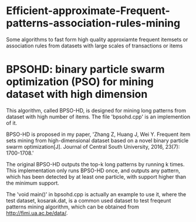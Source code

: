 # Efficient-approximate-Frequent-patterns-association-rules-mining
Some algorithms to fast form high quality approxiamte frequent itemsets or association rules from datasets with large scales of transactions or items
# BPSOHD: binary particle swarm optimization (PSO) for mining dataset with high dimension
This algorithm, called BPSO-HD, is designed for mining long patterns from dataset with high number of items. The file 'bpsohd.cpp' is an implemention of it.

BPSO-HD is proposed in my paper, 'Zhang Z, Huang J, Wei Y. Frequent item sets mining from high-dimensional dataset based on a novel binary particle swarm optimization[J]. Journal of Central South University, 2016, 23(7): 1700-1708.'

The original BPSO-HD outputs the top-k long patterns by running k times. This implementation only runs BPSO-HD once, and outputs any pattern, which has been detected by at least one particle, with support higher than the minimum support.

The 'void main()' in bpsohd.cpp is actually an example to use it, where the test dataset, kosarak.dat, is a common used dataset to test freqeunt patterns mining algorithm, which can be obtained from http://fimi.ua.ac.be/data/.
